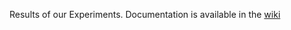 Results of our Experiments. Documentation is available in the [wiki](https://github.com/fcproj/BIGBIOCL/wiki/Experiments)
